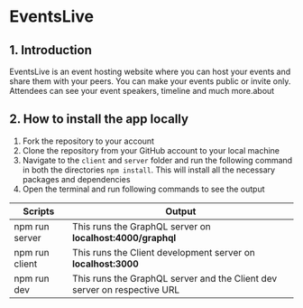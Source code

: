 # EventsLive

## 1. Introduction

EventsLive is an event hosting website where you can host your events and share them with your peers. You can make your events public or invite only. Attendees can see your event speakers, timeline and much more.about

## 2. How to install the app locally

1. Fork the repository to your account
1. Clone the repository from your GitHub account to your local machine
1. Navigate to the `client` and `server` folder and run the following command in both the directories `npm install`. This will install all the necessary packages and dependencies
1. Open the terminal and run following commands to see the output

| Scripts        | Output                                                                   |
| -------------- | ------------------------------------------------------------------------ |
| npm run server | This runs the GraphQL server on **localhost:4000/graphql**               |
| npm run client | This runs the Client development server on **localhost:3000**            |
| npm run dev    | This runs the GraphQL server and the Client dev server on respective URL |
